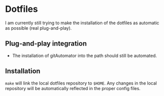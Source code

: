 # Dotfiles
I am currently still trying to make the installation of the dotfiles as automatic as possible (real plug-and-play).

## Plug-and-play integration
* The installation of gitAutomator into the path should still be automated.

## Installation
`make` will link the local dotfiles repository to `$HOME`. Any changes in the local repository will be automatically reflected in the proper config files.
